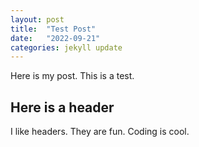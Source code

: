 ```yaml
---
layout: post
title:  "Test Post"
date:   "2022-09-21"
categories: jekyll update
---
```

Here is my post. This is a test.

## Here is a header
I like headers. They are fun. Coding is cool.